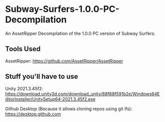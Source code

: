 # Subway-Surfers-1.0.0-PC-Decompilation
An AssetRipper Decompilation of the 1.0.0 PC version of Subway Surfers.











Tools Used
-----------------
AssetRipper: https://github.com/AssetRipper/AssetRipper


Stuff you'll have to use
-----------------
Unity 2021.3.45f2: https://download.unity3d.com/download_unity/88f88f591b2e/Windows64EditorInstaller/UnitySetup64-2021.3.45f2.exe

Github Desktop (Because it allows cloning repos using git lfs): https://desktop.github.com

